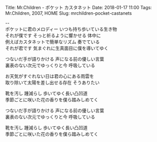 Title: Mr.Children - ポケット カスタネット
Date: 2018-01-17 11:00
Tags: Mr.Children, 2007, HOME
Slug: mrchildren-pocket-castanets


--  
ポケットに君のメロディー いつも持ち歩いている生き物  
それが僕です そっと祈るように響かせる 体中に  
例えばカスタネットで簡単なリズム 奏でている  
それが君です 気まぐれに生真面目に僕を導いてゆく  
  
つないだ手が語りかける 声になる前の優しい言葉  
裏表のない次元でゆっくりと今 呼吸している  
  
お天気がすぐれない日は君の心にある雨雲を  
取り除いて太陽を差し出せる存在 そうありたい  
  
靴を汚し 踵減らし 歩いてゆく長い凸凹道  
季節ごとに咲いた花の香りを僕ら踏みしめてく  
  
つないだ手が語りかける 声になる前の優しい言葉  
裏表のない次元でゆっくりと今 呼吸している  
  
靴を汚し 踵減らし 歩いてゆく長い凸凹道  
季節ごとに咲いた花の香りを僕ら踏みしめてく
